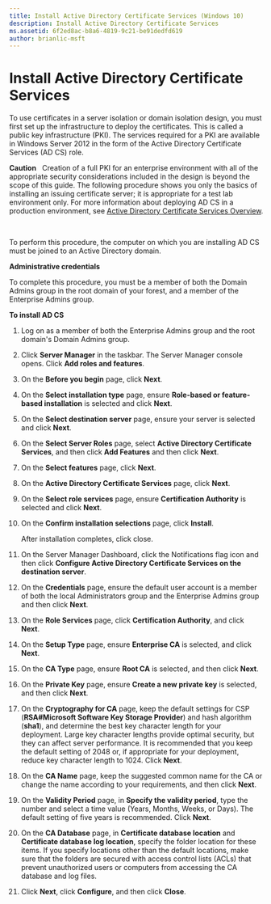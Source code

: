 ```yaml
---
title: Install Active Directory Certificate Services (Windows 10)
description: Install Active Directory Certificate Services
ms.assetid: 6f2ed8ac-b8a6-4819-9c21-be91dedfd619
author: brianlic-msft
---
```


# Install Active Directory Certificate Services


To use certificates in a server isolation or domain isolation design, you must first set up the infrastructure to deploy the certificates. This is called a public key infrastructure (PKI). The services required for a PKI are available in Windows Server 2012 in the form of the Active Directory Certificate Services (AD CS) role.

**Caution**  
Creation of a full PKI for an enterprise environment with all of the appropriate security considerations included in the design is beyond the scope of this guide. The following procedure shows you only the basics of installing an issuing certificate server; it is appropriate for a test lab environment only. For more information about deploying AD CS in a production environment, see [Active Directory Certificate Services Overview](http://technet.microsoft.com/library/hh831740.aspx).

 

To perform this procedure, the computer on which you are installing AD CS must be joined to an Active Directory domain.

**Administrative credentials**

To complete this procedure, you must be a member of both the Domain Admins group in the root domain of your forest, and a member of the Enterprise Admins group.

**To install AD CS**

1.  Log on as a member of both the Enterprise Admins group and the root domain's Domain Admins group.

2.  Click **Server Manager** in the taskbar. The Server Manager console opens. Click **Add roles and features**.

3.  On the **Before you begin** page, click **Next**.

4.  On the **Select installation type** page, ensure **Role-based or feature-based installation** is selected and click **Next**.

5.  On the **Select destination server** page, ensure your server is selected and click **Next**.

6.  On the **Select Server Roles** page, select **Active Directory Certificate Services**, and then click **Add Features** and then click **Next**.

7.  On the **Select features** page, click **Next**.

8.  On the **Active Directory Certificate Services** page, click **Next**.

9.  On the **Select role services** page, ensure **Certification Authority** is selected and click **Next**.

10. On the **Confirm installation selections** page, click **Install**.

    After installation completes, click close.

11. On the Server Manager Dashboard, click the Notifications flag icon and then click **Configure Active Directory Certificate Services on the destination server**.

12. On the **Credentials** page, ensure the default user account is a member of both the local Administrators group and the Enterprise Admins group and then click **Next**.

13. On the **Role Services** page, click **Certification Authority**, and click **Next**.

14. On the **Setup Type** page, ensure **Enterprise CA** is selected, and click **Next**.

15. On the **CA Type** page, ensure **Root CA** is selected, and then click **Next**.

16. On the **Private Key** page, ensure **Create a new private key** is selected, and then click **Next**.

17. On the **Cryptography for CA** page, keep the default settings for CSP (**RSA\#Microsoft Software Key Storage Provider**) and hash algorithm (**sha1**), and determine the best key character length for your deployment. Large key character lengths provide optimal security, but they can affect server performance. It is recommended that you keep the default setting of 2048 or, if appropriate for your deployment, reduce key character length to 1024. Click **Next**.

18. On the **CA Name** page, keep the suggested common name for the CA or change the name according to your requirements, and then click **Next**.

19. On the **Validity Period** page, in **Specify the validity period**, type the number and select a time value (Years, Months, Weeks, or Days). The default setting of five years is recommended. Click **Next**.

20. On the **CA Database** page, in **Certificate database location** and **Certificate database log location**, specify the folder location for these items. If you specify locations other than the default locations, make sure that the folders are secured with access control lists (ACLs) that prevent unauthorized users or computers from accessing the CA database and log files.

21. Click **Next**, click **Configure**, and then click **Close**.

 

 





